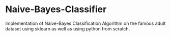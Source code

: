 # Naive-Bayes-Classifier
Implementation of Naive-Bayes Classification Algorithm on the famous adult dataset using sklearn as well as using python from scratch.
